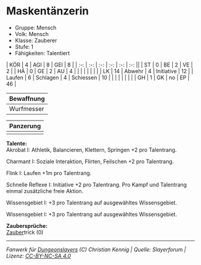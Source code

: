 # Maskentänzerin  
- Gruppe: Mensch  
- Volk: Mensch  
- Klasse: Zauberer  
- Stufe: 1  
- Fähigkeiten: Talentiert  


| KÖR    | 4  | AGI      | 8  | GEI        | 8  |
| :-: | :-: | :-: | :-: | :-: | :-: ||
| ST     | 0  | BE       | 2  | VE         | 2  |
| HÄ     | 0  | GE       | 2  | AU         | 4  |
|        |    |          |    |            |    |
| LK     | 14 | Abwehr   | 4  | Initiative | 12 |
| Laufen | 6  | Schlagen | 4  | Schiessen  | 10 |
|        |    |          |    |            |    |
| GH     | 1  | GK       | no | EP         | 46 |


| Bewaffnung |
| --- |
| Wurfmesser |


| Panzerung |
| --- |
|  |


**Talente:**  
Akrobat I: Athletik, Balancieren, Klettern, Springen +2 pro Talentrang.

Charmant I: Soziale Interaktion, Flirten, Feilschen +2 pro Talentrang.

Flink I: Laufen +1m pro Talentrang.

Schnelle Reflexe I: Initiative +2 pro Talentrang. Pro Kampf und Talentrang einmal zusätzliche freie Aktion.

Wissensgebiet I: +3 pro Talentrang auf ausgewähltes Wissensgebiet.

Wissensgebiet I: +3 pro Talentrang auf ausgewähltes Wissensgebiet.


**Zaubersprüche:**  
[Zauber](/fanwerk/zauber/zauber.md)trick (0)




___
*Fanwerk für [Dungeonslayers](https://www.dungeonslayers.net/) (C) Christian Kennig | Quelle: Slayerforum | Lizenz: [CC-BY-NC-SA 4.0](https://creativecommons.org/licenses/by-nc-sa/4.0/deed.de)*